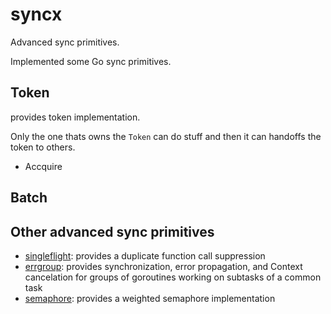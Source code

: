 # syncx

Advanced sync primitives.

Implemented some Go sync primitives.


## Token

provides token implementation.

Only the one thats owns the `Token` can do stuff and then it can handoffs the token to others.

- Accquire


## Batch


## Other advanced sync primitives

- [singleflight](https://github.com/golang/sync/tree/master/singleflight): provides a duplicate function call suppression
- [errgroup](https://github.com/golang/sync/blob/master/errgroup/errgroup.go): provides synchronization, error propagation, and Context cancelation for groups of goroutines working on subtasks of a common task
- [semaphore](https://github.com/golang/sync/tree/master/semaphore): provides a weighted semaphore implementation